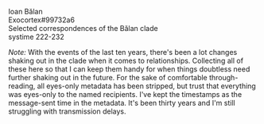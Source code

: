 Ioan Bălan  
Exocortex#99732a6  
Selected correspondences of the Bălan clade  
systime 222-232

*Note:* With the events of the last ten years, there's been a lot changes shaking out in the clade when it comes to relationships. Collecting all of these here so that I can keep them handy for when things doubtless need further shaking out in the future. For the sake of comfortable through-reading, all eyes-only metadata has been stripped, but trust that everything was eyes-only to the named recipients. I've kept the timestamps as the message-sent time in the metadata. It's been thirty years and I'm still struggling with transmission delays.

